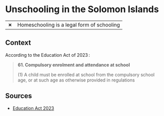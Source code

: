 # Unschooling in the Solomon Islands

|       |                                            |
| ----- | ------------------------------------------ |
| **✗** | Homeschooling is a legal form of schooling |

## Context

According to the Education Act of 2023 :

> **61. Compulsory enrolment and attendance at school**
>
> (1) A child must be enrolled at school from the compulsory school age, or at
> such age as otherwise provided in regulations

## Sources

- [Education Act 2023](https://www.paclii.org/sb/legis/num_act/ea2023104.pdf)
